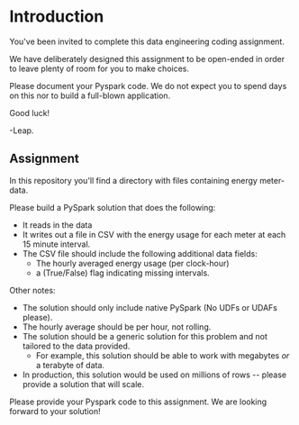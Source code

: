 # Introduction

You've been invited to complete this data engineering coding assignment. 

We have deliberately designed this assignment to be open-ended in order to leave plenty of room for you to make choices. 

Please document your Pyspark code.  We do not expect you to spend days on this nor to build a full-blown application.

Good luck!

-Leap.

## Assignment

In this repository you'll find a directory with files containing energy meter-data.

Please build a PySpark solution that does the following:
- It reads in the data 
- It writes out a file in CSV with the energy usage for each meter at each 15 minute interval. 
- The CSV file should include the following additional data fields: 
  - The hourly averaged energy usage (per clock-hour)
  - a (True/False) flag indicating missing intervals.  

Other notes: 
- The solution should only include native PySpark (No UDFs or UDAFs please).
- The hourly average should be per hour, not rolling.
- The solution should be a generic solution for this problem and not tailored to the data provided. 
  - For example, this solution should be able to work with megabytes _or_ a terabyte of data.
- In production, this solution would be used on millions of rows -- please provide a solution that will scale.


Please provide your Pyspark code to this assignment. We are looking forward to your solution!

